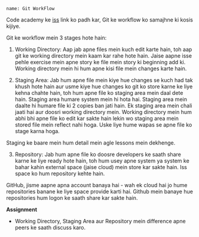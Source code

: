 ```ngMeta
name: Git WorkFlow
```

Code academy ke [iss](https://www.codecademy.com/courses/learn-git/lessons/git-workflow/exercises/git-workflow?action=resume_content_item) link ko padh kar, Git ke workflow ko samajhne ki kosis kijiye.

Git ke workflow mein 3 stages hote hain:

1. Working Directory: Aap jab apne files mein kuch edit karte hain, toh aap git ke working directory mein kaam kar rahe hote hain. Jaise aapne isse pehle exercise mein apne story ke file mein story ki beginning add ki. Working directory mein hi hum apne kisi file mein changes karte hain.

2. Staging Area: Jab hum apne file mein kiye hue changes se kuch had tak khush hote hain aur usme kiye hue changes ko git ko store karne ke liye kehna chahte hain, toh hum apne file ko staging area mein daal dete hain. Staging area humare system mein hi hota hai. Staging area mein daalte hi humare file ki 2 copies ban jati hain. Ek staging area mein chali jaati hai aur doosri working directory mein. Working directory mein hum abhi bhi apne file ko edit kar sakte hain lekin wo staging area mein stored file mein reflect nahi hoga. Uske liye hume wapas se apne file ko stage karna hoga.

Staging ke baare mein hum detail mein agle lessons mein dekhenge.

3. Repository: Jab hum apne file ko doosre developers ke saath share karne ke liye ready hote hain, toh hum usey apne system ya system ke bahar kahin external space (jaise cloud) mein store kar sakte hain. Iss space ko hum repository kehte hain.

GitHub, jisme aapne apna account banaya hai - wah ek cloud hai jo hume repositories banane ke liye space provide karti hai.
Github mein banaye hue repositories hum logon ke saath share kar sakte hain.

**Assignment**

- Working Directory, Staging Area aur Repository mein difference apne peers ke saath discuss karo.

